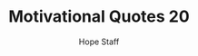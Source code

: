 ---
image: /assets/img/mq/mq_20_alcott.png
title: Motivational Quotes 20
categories:
  - Motivational Quotes
author: Hope Staff
notes: Motivational Quotes 20
embed: >-
  EMBED_GOES_HERE
transcript: >-
  SOME LINES OF TEXT START HERE
---